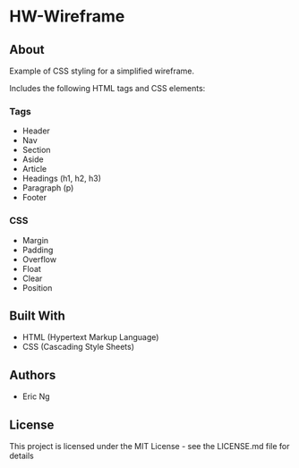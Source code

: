 # HW-Wireframe

## About

Example of CSS styling for a simplified wireframe.

<!-- &nbsp; -->
Includes the following HTML tags and CSS elements:

### Tags
- Header
- Nav
- Section
- Aside
- Article
- Headings (h1, h2, h3)
- Paragraph (p)
- Footer

### CSS
- Margin
- Padding
- Overflow
- Float
- Clear
- Position

## Built With

- HTML (Hypertext Markup Language)
- CSS (Cascading Style Sheets)

## Authors
- Eric Ng

## License
This project is licensed under the MIT License - see the LICENSE.md file for details

